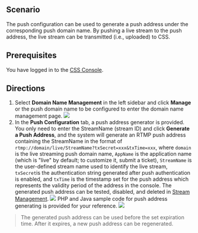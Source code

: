 ## Scenario
The push configuration can be used to generate a push address under the corresponding push domain name. By pushing a live stream to the push address, the live stream can be transmitted (i.e., uploaded) to CSS.

## Prerequisites
 You have logged in to the [CSS Console](https://console.cloud.tencent.com/live).

## Directions
1. Select **Domain Name Management** in the left sidebar and click **Manage** or the push domain name to be configured to enter the domain name management page.
 ![](https://main.qcloudimg.com/raw/88a070c73b1bcd6a04195da768ace0c7.png)
2. In the **Push Configuration** tab, a push address generator is provided. You only need to enter the StreamName (stream ID) and click **Generate a Push Address**, and the system will generate an RTMP push address containing the StreamName in the format of `rtmp://domain/live/StreamName?txSecret=xxx&txTime=xxx`, where `domain` is the live streaming push domain name, `AppName` is the application name (which is "live" by default; to customize it, submit a ticket), `StreamName` is the user-defined stream name used to identify the live stream, `txSecret`is the authentication string generated after push authentication is enabled, and `txTime` is the timestamp set for the push address which represents the validity period of the address in the console. The generated push address can be tested, disabled, and deleted in [Stream Management](https://intl.cloud.tencent.com/document/product/267/31068).
 ![](https://main.qcloudimg.com/raw/29e4a0af31d1b37d91f6618453b6cc81.png)
PHP and Java sample code for push address generating is provided for your reference.
![](https://main.qcloudimg.com/raw/39c4e8aaa0975458dd153c29cd9148ce.png)

>The generated push address can be used before the set expiration time. After it expires, a new push address can be regenerated.
